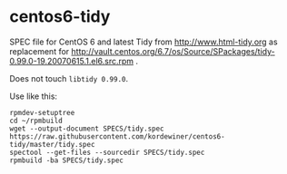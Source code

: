 # centos6-tidy
SPEC file for CentOS 6 and latest Tidy from http://www.html-tidy.org as replacement for 
http://vault.centos.org/6.7/os/Source/SPackages/tidy-0.99.0-19.20070615.1.el6.src.rpm .

Does not touch `libtidy 0.99.0`.

Use like this:

    rpmdev-setuptree
    cd ~/rpmbuild
    wget --output-document SPECS/tidy.spec https://raw.githubusercontent.com/kordewiner/centos6-tidy/master/tidy.spec
    spectool --get-files --sourcedir SPECS/tidy.spec
    rpmbuild -ba SPECS/tidy.spec
